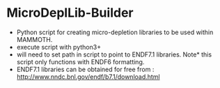 # MicroDeplLib-Builder
- Python script for creating micro-depletion libraries to be used within MAMMOTH.
- execute script with python3+
- will need to set path in script to point to ENDF7.1 libraries. Note* this script only functions with ENDF6 formatting.
- ENDF7.1 libraries can be obtained for free from :
    http://www.nndc.bnl.gov/endf/b7.1/download.html

